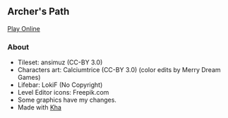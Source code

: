 ## Archer's Path

[Play Online](http://mssite.org/projects/ArchersPath/)

### About
* Tileset: ansimuz (CC-BY 3.0)
* Characters art: Calciumtrice (CC-BY 3.0) (color edits by Merry Dream Games)
* Lifebar: LokiF (No Copyright)
* Level Editor icons: Freepik.com
* Some graphics have my changes.
* Made with [Kha](https://github.com/Kode/Kha)